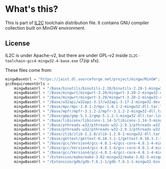 # What's this?

This is part of [IL2C](https://github.com/kekyo/IL2C) toolchain distribution file.
It contains GNU compiler collection built on MinGW environment.

## License

IL2C is under Apache-v2, but there are under GPL-v2 inside `IL2C-toolchain-gcc4-mingw32-4-base.exe` (7zip sfx).

These files come from:

```csharp
mingwBaseUrl = "https://jaist.dl.sourceforge.net/project/mingw/MinGW";
gccRequirementUrls =
    mingwBaseUrl + "/Base/binutils/binutils-2.28/binutils-2.28-1-mingw32-bin.tar.xz",
    mingwBaseUrl + "/Base/mingwrt/mingwrt-3.20/mingwrt-3.20-2-mingw32-dev.tar.lzma",
    mingwBaseUrl + "/Base/mingwrt/mingwrt-3.20/mingwrt-3.20-2-mingw32-dll.tar.lzma",
    mingwBaseUrl + "/Base/w32api/w32api-3.17/w32api-3.17-2-mingw32-dev.tar.lzma",
    mingwBaseUrl + "/Base/mpc/mpc-1.0.1-2/mpc-1.0.1-2-mingw32-dll.tar.lzma",
    mingwBaseUrl + "/Base/mpfr/mpfr-3.1.2-2/mpfr-3.1.2-2-mingw32-dll.tar.lzma",
    mingwBaseUrl + "/Base/gmp/gmp-5.1.2/gmp-5.1.2-1-mingw32-dll.tar.lzma",
    mingwBaseUrl + "/Base/libiconv/libiconv-1.14-3/libiconv-1.14-3-mingw32-dll.tar.lzma",
    mingwBaseUrl + "/Base/pthreads-w32/pthreads-w32-2.9.1/pthreads-w32-2.9.1-1-mingw32-dev.tar.lzma",
    mingwBaseUrl + "/Base/pthreads-w32/pthreads-w32-2.9.1/pthreads-w32-2.9.1-1-mingw32-dll.tar.lzma",
    mingwBaseUrl + "/Base/zlib/zlib-1.2.8/zlib-1.2.8-1-mingw32-dll.tar.lzma",
    mingwBaseUrl + "/Base/gettext/gettext-0.18.3.1-1/gettext-0.18.3.1-1-mingw32-dll.tar.lzma",
    mingwBaseUrl + "/Base/gcc/Version4/gcc-4.8.1-4/gcc-core-4.8.1-4-mingw32-bin.tar.lzma",
    mingwBaseUrl + "/Base/gcc/Version4/gcc-4.8.1-4/gcc-core-4.8.1-4-mingw32-dev.tar.lzma",
    mingwBaseUrl + "/Base/gcc/Version4/gcc-4.8.1-4/gcc-core-4.8.1-4-mingw32-dll.tar.lzma",
    mingwBaseUrl + "/Extension/make/make-3.82-mingw32/make-3.82-5-mingw32-bin.tar.lzma",
    mingwBaseUrl + "/Extension/gdb/gdb-7.6.1-1/gdb-7.6.1-1-mingw32-bin.tar.lzma",
```

